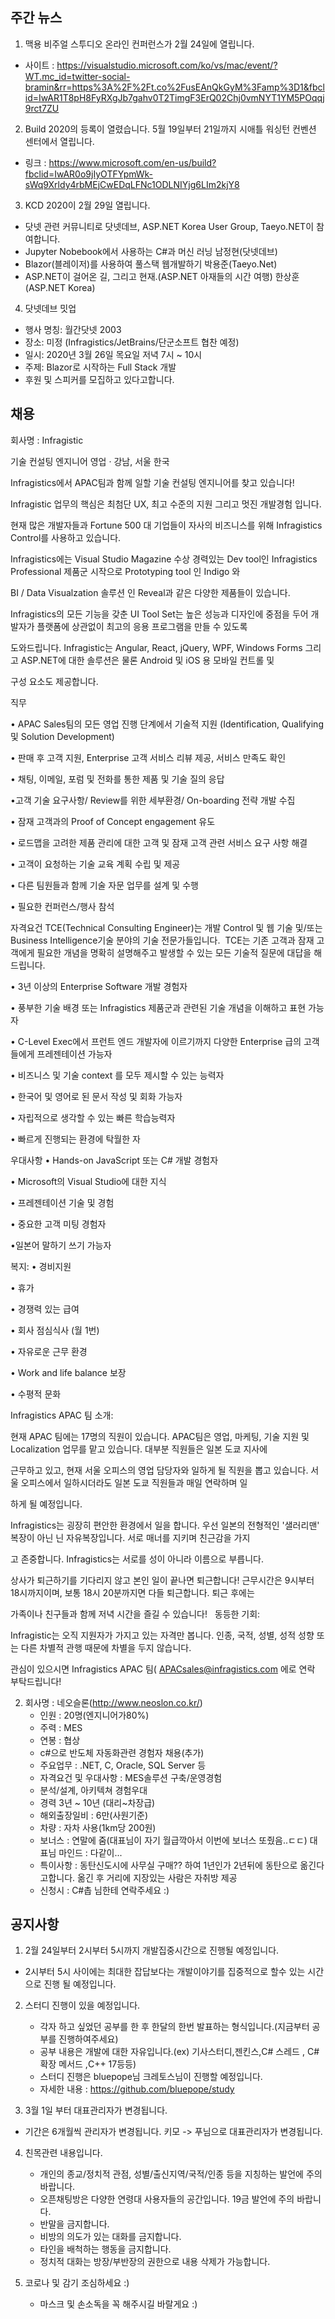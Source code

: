 ## 주간 뉴스 

1. 맥용 비주얼 스투디오 온라인 컨퍼런스가 2월 24일에 열립니다.
 - 사이트 : https://visualstudio.microsoft.com/ko/vs/mac/event/?WT.mc_id=twitter-social-bramin&rr=https%3A%2F%2Ft.co%2FusEAnQkGyM%3Famp%3D1&fbclid=IwAR1T8pH8FyRXgJb7gahv0T2TimgF3ErQ02Chj0vmNYT1YM5POqqj9rct7ZU

2. Build 2020의 등록이 열렸습니다. 5월 19일부터 21일까지 시애틀 워싱턴 컨벤션 센터에서 열립니다.
 - 링크 : https://www.microsoft.com/en-us/build?fbclid=IwAR0o9jIyOTFYpmWk-sWq9Xrldy4rbMEjCwEDqLFNc1ODLNIYjg6LIm2kjY8

3. KCD 2020이 2월 29일 열립니다.
 - 닷넷 관련 커뮤니티로 닷넷데브, ASP.NET Korea User Group, Taeyo.NET이 참여합니다.
 - Jupyter Nobebook에서 사용하는 C#과 머신 러닝 남정현(닷넷데브)
 - Blazor(블레이저)를 사용하여 풀스택 웹개발하기 박용준(Taeyo.Net)
 - ASP.NET이 걸어온 길, 그리고 현재.(ASP.NET 아재들의 시간 여행) 한상훈(ASP.NET Korea)

4. 닷넷데브 밋업
  - 행사 명칭: 월간닷넷 2003
  - 장소: 미정 (Infragistics/JetBrains/단군소프트 협찬 예정)
  - 일시: 2020년 3월 26일 목요일 저녁 7시 ~ 10시
  - 주제: Blazor로 시작하는 Full Stack 개발 
  - 후원 및 스피커를 모집하고 있다고합니다. 

 

## 채용
회사명 : Infragistic

기술 컨설팅 엔지니어 영업 · 강남, 서울 한국

Infragistics에서  APAC팀과 함께 일할 기술 컨설팅 엔지니어를 찾고 있습니다!

Infragistic 업무의 핵심은 최첨단 UX, 최고 수준의 지원 그리고 멋진 개발경험 입니다. 

현재 많은 개발자들과  Fortune 500 대 기업들이 자사의 비즈니스를 위해 Infragistics Control를 사용하고 있습니다.

Infragistics에는 Visual Studio Magazine 수상 경력있는  Dev tool인 Infragistics Professional 제품군 시작으로 Prototyping tool 인  Indigo 와 

BI / Data Visualzation 솔루션 인 Reveal과 같은 다양한 제품들이 있습니다.

Infragistics의 모든 기능을 갖춘 UI Tool Set는 높은 성능과  디자인에 중점을 두어 개발자가 플랫폼에 상관없이 최고의 응용 프로그램을 만들 수 있도록 

도와드립니다. Infragistic는 Angular, React, jQuery, WPF, Windows Forms 그리고 ASP.NET에 대한 솔루션은 물론 Android 및 iOS 용 모바일 컨트롤 및 

구성 요소도 제공합니다. 

직무 

• APAC Sales팀의 모든 영업 진행 단계에서 기술적 지원 (Identification, Qualifying 및 Solution Development)

• 판매 후 고객 지원, Enterprise 고객 서비스 리뷰 제공, 서비스 만족도 확인

• 채팅, 이메일, 포럼 및 전화를 통한 제품 및 기술 질의 응답

•고객 기술 요구사항/ Review를 위한 세부환경/ On-boarding 전략 개발 수집

• 잠재 고객과의 Proof of Concept engagement 유도

• 로드맵을 고려한 제품 관리에 대한 고객 및 잠재 고객 관련 서비스 요구 사항 해결

• 고객이 요청하는 기술 교육 계획 수립 및 제공

• 다른 팀원들과 함께 기술 자문 업무를 설계 및 수행

•  필요한 컨퍼런스/행사 참석  

자격요건
TCE(Technical Consulting Engineer)는 개발 Control 및 웹 기술 및/또는 Business Intelligence기술 분야의 기술 전문가들입니다.  TCE는 기존 고객과 
잠재 고객에게 필요한 개념을 명확히 설명해주고 발생할 수 있는 모든 기술적 질문에 대답을 해드립니다.

• 3년 이상의 Enterprise Software 개발 경험자

• 풍부한 기술 배경 또는 Infragistics 제품군과 관련된 기술 개념을 이해하고 표현 가능자

• C-Level Exec에서 프런트 엔드 개발자에 이르기까지 다양한 Enterprise 급의 고객들에게 프레젠테이션 가능자

• 비즈니스 및 기술 context 를 모두 제시할 수 있는 능력자

• 한국어 및 영어로 된 문서 작성 및 회화 가능자

• 자립적으로 생각할 수 있는 빠른 학습능력자

• 빠르게 진행되는 환경에 탁월한 자


우대사항
• Hands-on JavaScript 또는 C# 개발 경험자

• Microsoft의 Visual Studio에 대한 지식

• 프레젠테이션 기술 및 경험

• 중요한 고객 미팅  경험자

•일본어 말하기 쓰기 가능자


복지:
• 경비지원

• 휴가

• 경쟁력 있는 급여

• 회사 점심식사 (월 1번)

• 자유로운 근무 환경

• Work and life balance 보장

• 수평적 문화


Infragistics APAC 팀 소개:

현재 APAC 팀에는 17명의 직원이 있습니다. APAC팀은 영업, 마케팅, 기술 지원 및 Localization 업무를 맡고 있습니다. 대부분 직원들은 일본 도쿄 지사에 

근무하고 있고, 현재 서울 오피스의  영업 담당자와 일하게 될 직원을 뽑고 있습니다. 서울 오피스에서 일하시더라도 일본 도쿄 직원들과  매일 연락하며 일

하게 될 예정입니다.

Infragistics는 굉장히 편안한 환경에서 일을 합니다. 우선 일본의 전형적인 '샐러리맨' 복장이 아닌 닌 자유복장입니다. 서로 매너를 지키며 친근감을 가지

고 존중합니다. Infragistics는 서로를 성이 아니라 이름으로 부릅니다.

상사가 퇴근하기를 기다리지 않고 본인 일이 끝나면  퇴근합니다!  근무시간은 9시부터 18시까지이며,  보통 18시 20분까지면 다들 퇴근합니다. 퇴근 후에는 

가족이나 친구들과 함께 저녁 시간을 즐길 수 있습니다!
 
동등한 기회:

Infragistic는 오직 지원자가 가지고 있는 자격만 봅니다. 인종, 국적, 성별, 성적 성향 또는 다른 차별적 관행 때문에 차별을 두지 않습니다.

관심이 있으시면 Infragistics APAC 팀( APACsales@infragistics.com 에로 연락 부탁드립니다!

2. 회사명 : 네오슬론(http://www.neoslon.co.kr/)
    - 인원 : 20명(엔지니어가80%)
    - 주력 : MES
    - 연봉 : 협상
    - c#으로 반도체 자동화관련 경험자 채용(추가)
    - 주요업무 : .NET, C, Oracle, SQL Server 등
    - 자격요건 및 우대사항 : MES솔루션 구축/운영경험
    - 분석/설계, 아키텍쳐 경험우대
    - 경력 3년 ~ 10년 (대리~차장급)
    - 해외출장일비 : 6만(사원기준)
    - 차량 : 자차 사용(1km당 200원)
    - 보너스 : 연말에 줌(대표님이 자기 월급깍아서 이번에 보너스 또줬음..ㄷㄷ) 대표님 마인드 : 다같이...
    - 특이사항 : 동탄신도시에 사무실 구매?? 하여 1년인가 2년뒤에 동탄으로 옮긴다고합니다. 옮긴 후 거리에 지장있는 사람은 자취방 제공
    - 신청시 : C#촙 님한테 연락주세요 :)

## 공지사항
1. 2월 24일부터 2시부터 5시까지 개발집중시간으로 진행될 예정입니다.
  - 2시부터 5시 사이에는 최대한 잡답보다는 개발이야기를 집중적으로 할수 있는 시간으로 진행 될 예정입니다.

2. 스터디 진행이 있을 예정입니다. 
   - 각자 하고 싶었던 공부를 한 후 한달의 한번 발표하는 형식입니다.(지금부터 공부를 진행하여주세요)
   - 공부 내용은 개발에 대한 자유입니다.(ex) 기사스터디,젠킨스,C# 스레드 , C# 확장 메서드 ,C++ 17등등)
   - 스터디 진행은 bluepope님 크레토스님이 진행할 예정입니다.
   - 자세한 내용 : https://github.com/bluepope/study

3. 3월 1일 부터 대표관리자가 변경됩니다.
  - 기간은 6개월씩 관리자가 변경됩니다. 키모 -> 푸님으로 대표관리자가 변경됩니다.
 
4. 친목관련 내용입니다.
   - 개인의 종교/정치적 관점, 성별/출신지역/국적/인종 등을 지칭하는 발언에 주의 바랍니다.
   - 오픈채팅방은 다양한 연령대 사용자들의 공간입니다. 19금 발언에 주의 바랍니다.
   - 반말을 금지합니다.
   - 비방의 의도가 있는 대화를 금지합니다.
   - 타인을 배척하는 행동을 금지합니다.
   - 정치적 대화는 방장/부반장의 권한으로 내용 삭제가 가능합니다.
   
5. 코로나 및 감기 조심하세요 :)
   - 마스크 및 손소독을 꼭 해주시길 바랄게요 :)
   
